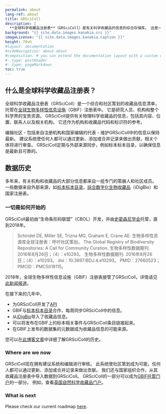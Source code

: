 ```yaml
---
permalink: about
lang-ref: about
title: GRSciColl
description: |
  **全球科学收藏品注册表**（GRSciColl）是有关科学收藏品的信息的综合存储库。 这是一个由“生命条形码联盟”（CBOL）的合作机构之前的工作构建而成的社区驱动的倡议项目。
background: "{{ site.data.images.kanakia.src }}"
imageLicense: "{{ site.data.images.kanakia.caption }}"
height: 70vh
#layout: documentation
#sideNavigation: about.about
#composition: # you can extend the documentation layout with a custom composition
#- type: postHeader
#- type: pageMarkdown
toc: true
---
```


## 什么是全球科学收藏品注册表？

全球科学收藏品注册表（GRSciColl）是一个综合和社区策划的收藏品信息清单，托管在[全球生物多样性信息设施](https://www.gbif.org/)（GBIF）注册表中。 它是研究人员、机构和整个科学界的宝贵资源。 GRSciColl提供有关物理科学收藏品的信息，包括其内容、位置、联系人以及相关机构。 它还作为机构和收藏品代码和标识符的参考。

编辑社区 - 包括来自注册机构和国家编辑的代表 - 维护GRSciColl中的信息以保持最新。 建议系统使任何人都可以通过更新、添加或合并记录来做出贡献，相关个体将进行审查。 GRSciColl定期与外部来源同步，例如标本标本目录，以确保信息是最新且可靠的。


## 数据历史

多年来，有关机构和收藏品的大部分信息都来自一组专门的策展人和社区成员。 一些数据来自外部来源，如[标本标本目录](https://sweetgum.nybg.org/science/ih/)，[综合数字化生物收藏品](https://www.idigbio.org/)（iDigBio）和国家注册表。

### 一切是如何开始的

GRSciColl最初由“生命条形码联盟”（CBOL）开发，并由[史密森尼学会](https://www.si.edu)托管，直到2018年。

> Schindel DE, Miller SE, Trizna MG, Graham E, Crane AE. 生物多样性资源库全球注册表：呼吁社区策划。 The Global Registry of Biodiversity Repositories: A Call for Community Curation. 生物多样性数据期刊. 2016年8月26日；（4）：e10293。 生物多样性数据期刊. 2016年8月26日；（4）：e10293。 doi：10.3897/BDJ.4.e10293。 PMID：27660523；PMCID：PMC5018115。

2018年，全球生物多样性信息设施（GBIF）注册表接管了GRSciColl，详情请见[此新闻报道](https://www.gbif.org/news/5kyAslpqTVxYqZTwYn1cub/gbif-provides-new-home-for-the-global-registry-of-scientific-collections)。

在接下来的几年中，
* 为GRSciColl开发了[API](/zh/api)
* GBIF与[标本标本目录](https://sweetgum.nybg.org/science/ih/)合作，每周同步GRSciColl中的信息。
* 从[iDigBio](https://www.idigbio.org)导入了收藏品信息。
* 可以将发布在GBIF上的标本相关事件与GRSciColl条目链接起来。
* 在GBIF上发布的数据集的元数据成为收藏品信息的可能来源。

您可以在[此博客文章](https://data-blog.gbif.org/post/grscicoll-2021/)中详细了解GRSciColl的历史。

### Where are we now

GRSciColl现在拥有建议系统和编辑进行审核。 此系统使社区策划成为可能，任何人都可以通过更新、添加或合并记录来做出贡献。 我们还与国家组织合作，从其收藏品注册表中导入数据到GRSciColl。 GRSciColl的一部分可以成为[GBIF托管门户](https://www.gbif.org/hosted-portals)的一部分。 例如，查看[英国自然科学收藏品门户](https://data.dissco-uk.org)。

### What is next

Please check our current roadmap [here](https://github.com/gbif/registry/blob/dev/roadmap-grscicoll.md).
